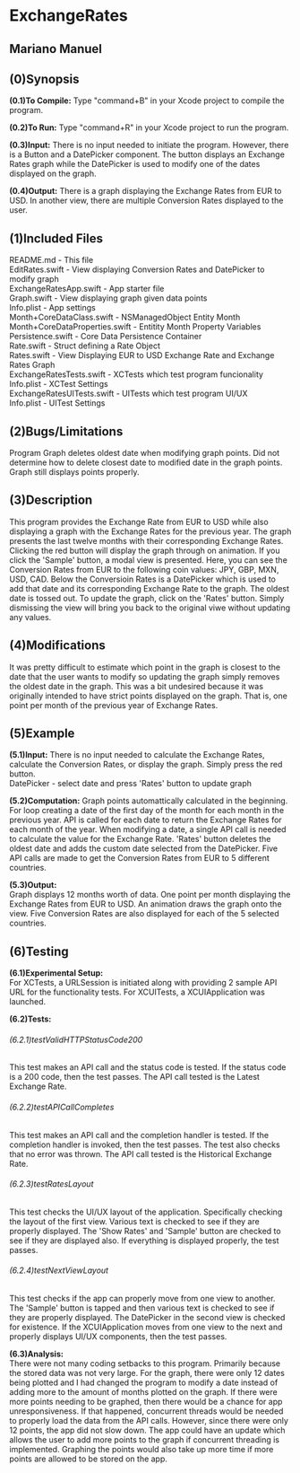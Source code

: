 # ExchangeRates
## Mariano Manuel

## (0)Synopsis

**(0.1)To Compile:**
Type "command+B" in your Xcode project to compile the program.  

**(0.2)To Run:**
Type "command+R" in your Xcode project to run the program.  

**(0.3)Input:**
There is no input needed to initiate the program. However, there is a Button and a DatePicker component. The button displays an Exchange Rates graph while the DatePicker is used to modify one of the dates displayed on the graph.  

**(0.4)Output:**
There is a graph displaying the Exchange Rates from EUR to USD. In another view, there are multiple Conversion Rates displayed to the user.  

## (1)Included Files
README.md - This file  
EditRates.swift - View displaying Conversion Rates and DatePicker to modify graph  
ExchangeRatesApp.swift - App starter file  
Graph.swift - View displaying graph given data points  
Info.plist - App settings  
Month+CoreDataClass.swift - NSManagedObject Entity Month  
Month+CoreDataProperties.swift - Entitity Month Property Variables  
Persistence.swift - Core Data Persistence Container  
Rate.swift - Struct defining a Rate Object  
Rates.swift - View Displaying EUR to USD Exchange Rate and Exchange Rates Graph  
ExchangeRatesTests.swift - XCTests which test program funcionality  
Info.plist - XCTest Settings  
ExchangeRatesUITests.swift - UITests which test program UI/UX  
Info.plist - UITest Settings  

## (2)Bugs/Limitations
Program Graph deletes oldest date when modifying graph points. Did not determine how to delete closest date to modified date in the graph points. Graph still displays points properly.  

## (3)Description
This program provides the Exchange Rate from EUR to USD while also displaying a graph with the Exchange Rates for the previous year. The graph presents the last twelve months with their corresponding Exchange Rates. Clicking the red button will display the graph through on animation. If you click the 'Sample' button, a modal view is presented. Here, you can see the Conversion Rates from EUR to the following coin values: JPY, GBP, MXN, USD, CAD. Below the Conversioin Rates is a DatePicker which is used to add that date and its corresponding Exchange Rate to the graph. The oldest date is tossed out. To update the graph, click on the 'Rates' button. Simply dismissing the view will bring you back to the original viwe without updating any values.  

## (4)Modifications
It was pretty difficult to estimate which point in the graph is closest to the date that the user wants to modify so updating the graph simply removes the oldest date in the graph. This was a bit undesired because it was originally intended to have strict points displayed on the graph. That is, one point per month of the previous year of Exchange Rates.  

## (5)Example

**(5.1)Input:**
There is no input needed to calculate the Exchange Rates, calculate the Conversion Rates, or display the graph. Simply press the red button.  
DatePicker - select date and press 'Rates' button to update graph  

**(5.2)Computation:**
Graph points automattically calculated in the beginning. For loop creating a date of the first day of the month for each month in the previous year. API is called for each date to return the Exchange Rates for each month of the year. When modifying a date, a single API call is needed to calculate the value for the Exchange Rate. 'Rates' button deletes the oldest date and adds the custom date selected from the DatePicker. Five API calls are made to get the Conversion Rates from EUR to 5 different countries.  

**(5.3)Output:**  
Graph displays 12 months worth of data. One point per month displaying the Exchange Rates from EUR to USD. An animation draws the graph onto the view. Five Conversion Rates are also displayed for each of the 5 selected countries.  

## (6)Testing

**(6.1)Experimental Setup:**  
For XCTests, a URLSession is initiated along with providing 2 sample API URL for the functionality tests. For XCUITests, a XCUIApplication was launched.  

**(6.2)Tests:**  

######	(6.2.1)testValidHTTPStatusCode200  
This test makes an API call and the status code is tested. If the status code is a 200 code, then the test passes. The API call tested is the Latest Exchange Rate.  

######	(6.2.2)testAPICallCompletes  
This test makes an API call and the completion handler is tested. If the completion handler is invoked, then the test passes. The test also checks that no error was thrown. The API call tested is the Historical Exchange Rate.  

######	(6.2.3)testRatesLayout  
This test checks the UI/UX layout of the application. Specifically checking the layout of the first view. Various text is checked to see if they are properly displayed. The 'Show Rates' and 'Sample' button are checked to see if they are displayed also. If everything is displayed properly, the test passes.  

######	(6.2.4)testNextViewLayout  
This test checks if the app can properly move from one view to another. The 'Sample'  button is tapped and then various text is checked to see if they are properly displayed. The DatePicker in the second view is checked for existence. If the XCUIApplication moves from one view to the next and properly displays UI/UX components, then the test passes.  

**(6.3)Analysis:**  
There were not many coding setbacks to this program. Primarily because the stored data was not very large. For the graph, there were only 12 dates being plotted and I had changed the program to modify a date instead of adding more to the amount of months plotted on the graph. If there were more points needing to be graphed, then there would be a chance for app unresponsiveness. If that happened, concurrent threads would be needed to properly load the data from the API calls. However, since there were only 12 points, the app did not slow down. The app could have an update which allows the user to add more points to the graph if concurrent threading is implemented. Graphing the points would also take up more time if more points are allowed to be stored on the app.  
